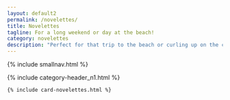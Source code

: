```yaml
---
layout: default2
permalink: /novelettes/
title: Novelettes
tagline: For a long weekend or day at the beach!
category: novelettes
description: "Perfect for that trip to the beach or curling up on the couch: murder mystery and crime novelettes. Buy one now and read wherever you are!"
---
```

<!-- NOTE: changed name to _novelettes until Mautic rollover complete -->

<div class="{{ page.title }}">
    
  {% include smallnav.html %}

  {% include category-header_n1.html %}

  <section class="card__container wrap">

    {% include card-novelettes.html %}

  </section> <!-- end section .container .card__container -->

</div>

